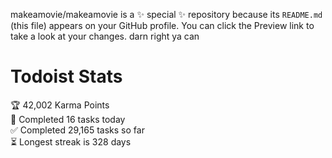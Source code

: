 makeamovie/makeamovie is a ✨ special ✨ repository because its `README.md` (this file) appears on your GitHub profile.
You can click the Preview link to take a look at your changes. darn right ya can

# Todoist Stats

<!-- TODO-IST:START -->
🏆  42,002 Karma Points           
🌸  Completed 16 tasks today           
✅  Completed 29,165 tasks so far           
⏳  Longest streak is 328 days
<!-- TODO-IST:END -->